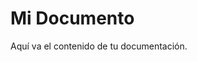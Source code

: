 # Mi Documento

Aquí va el contenido de tu documentación.

<script src="./assets/tradu.js"></script>
